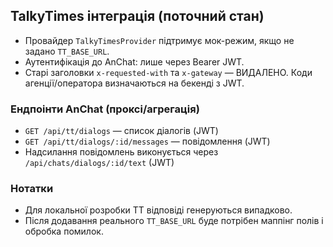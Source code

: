 ## TalkyTimes інтеграція (поточний стан)

- Провайдер `TalkyTimesProvider` підтримує мок-режим, якщо не задано `TT_BASE_URL`.
- Аутентифікація до AnChat: лише через Bearer JWT.
- Старі заголовки `x-requested-with` та `x-gateway` — ВИДАЛЕНО. Коди агенції/оператора визначаються на бекенді з JWT.

### Ендпоінти AnChat (проксі/агрегація)
- `GET /api/tt/dialogs` — список діалогів (JWT)
- `GET /api/tt/dialogs/:id/messages` — повідомлення (JWT)
- Надсилання повідомлень виконується через `/api/chats/dialogs/:id/text` (JWT)

### Нотатки
- Для локальної розробки TT відповіді генеруються випадково.
- Після додавання реального `TT_BASE_URL` буде потрібен маппінг полів і обробка помилок.


